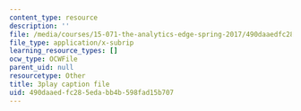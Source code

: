 ```yaml
---
content_type: resource
description: ''
file: /media/courses/15-071-the-analytics-edge-spring-2017/490daaedfc285edabb4b598fad15b707_7MAVWhOUTGU.vtt
file_type: application/x-subrip
learning_resource_types: []
ocw_type: OCWFile
parent_uid: null
resourcetype: Other
title: 3play caption file
uid: 490daaed-fc28-5eda-bb4b-598fad15b707
---
```

